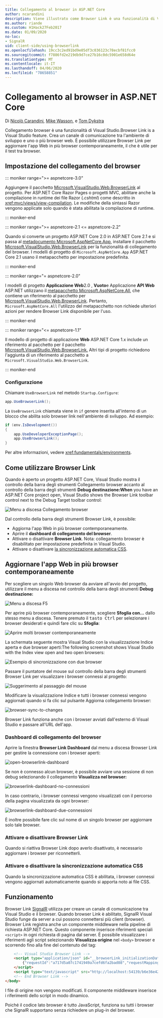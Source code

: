 ```yaml
---
title: Collegamento al browser in ASP.NET Core
author: ncarandini
description: Viene illustrato come Browser Link è una funzionalità di Visual Studio che collega l'ambiente di sviluppo con uno o più Web browser.
ms.author: riande
ms.custom: H1Hack27Feb2017
ms.date: 01/09/2020
no-loc:
- SignalR
uid: client-side/using-browserlink
ms.openlocfilehash: 19cc3c2ed91bd9e05df3c036123c78ecbf81fcc0
ms.sourcegitcommit: f7886fd2e219db9d7ce27b16c0dc5901e658d64e
ms.translationtype: MT
ms.contentlocale: it-IT
ms.lasthandoff: 04/06/2020
ms.locfileid: "78658851"
---
```

# <a name="browser-link-in-aspnet-core"></a>Collegamento al browser in ASP.NET Core

Di [Nicolò Carandini](https://github.com/ncarandini), [Mike Wasson](https://github.com/MikeWasson), e [Tom Dykstra](https://github.com/tdykstra)

Collegamento browser è una funzionalità di Visual Studio.Browser Link is a Visual Studio feature. Crea un canale di comunicazione tra l'ambiente di sviluppo e uno o più browser web. È possibile utilizzare Browser Link per aggiornare l'app Web in più browser contemporaneamente, il che è utile per il test tra browser.

## <a name="browser-link-setup"></a>Impostazione del collegamento del browser

::: moniker range=">= aspnetcore-3.0"

Aggiungere il pacchetto [Microsoft.VisualStudio.Web.BrowserLink](https://www.nuget.org/packages/Microsoft.VisualStudio.Web.BrowserLink/) al progetto. Per ASP.NET Core Razor Pages o progetti MVC, abilitare anche la compilazione in runtime dei file Razor (*.cshtml*) come descritto in <xref:mvc/views/view-compilation>. Le modifiche della sintassi Razor vengono applicate solo quando è stata abilitata la compilazione di runtime.

::: moniker-end

::: moniker range=">= aspnetcore-2.1 <= aspnetcore-2.2"

Quando si converte un progetto ASP.NET Core 2.0 in ASP.NET Core 2.1 e si passa al [metadocumento Microsoft.AspNetCore.App](xref:fundamentals/metapackage-app), installare il pacchetto [Microsoft.VisualStudio.Web.BrowserLink](https://www.nuget.org/packages/Microsoft.VisualStudio.Web.BrowserLink/) per la funzionalità di collegamento del browser. I modelli di progetto di `Microsoft.AspNetCore.App` ASP.NET Core 2.1 usano il metapacchetto per impostazione predefinita.

::: moniker-end

::: moniker range="= aspnetcore-2.0"

I modelli di progetto **Applicazione Web**2.0 , **Vuoto**e Applicazione **API Web** ASP.NET utilizzano il [metapacchetto Microsoft.AspNetCore.All](xref:fundamentals/metapackage), che contiene un riferimento al pacchetto per [Microsoft.VisualStudio.Web.BrowserLink](https://www.nuget.org/packages/Microsoft.VisualStudio.Web.BrowserLink/). Pertanto, `Microsoft.AspNetCore.All` l'utilizzo del metapacchetto non richiede ulteriori azioni per rendere Browser Link disponibile per l'uso.

::: moniker-end

::: moniker range="<= aspnetcore-1.1"

Il modello di progetto di applicazione **Web** ASP.NET Core 1.x include un riferimento al pacchetto per il pacchetto [Microsoft.VisualStudio.Web.BrowserLink.](https://www.nuget.org/packages/Microsoft.VisualStudio.Web.BrowserLink/) Altri tipi di progetto richiedono l'aggiunta di un riferimento al pacchetto a `Microsoft.VisualStudio.Web.BrowserLink`.

::: moniker-end

### <a name="configuration"></a>Configurazione

Chiamare `UseBrowserLink` nel metodo `Startup.Configure`:

```csharp
app.UseBrowserLink();
```

La `UseBrowserLink` chiamata viene in `if` genere inserita all'interno di un blocco che abilita solo browser link nell'ambiente di sviluppo. Ad esempio:

```csharp
if (env.IsDevelopment())
{
    app.UseDeveloperExceptionPage();
    app.UseBrowserLink();
}
```

Per altre informazioni, vedere <xref:fundamentals/environments>.

## <a name="how-to-use-browser-link"></a>Come utilizzare Browser Link

Quando è aperto un progetto ASP.NET Core, Visual Studio mostra il controllo della barra degli strumenti Collegamento browser accanto al controllo della barra degli strumenti **Debug destinazione:When** you have an ASP.NET Core project open, Visual Studio shows the Browser Link toolbar control next to the Debug Target toolbar control:

![Menu a discesa Collegamento browser](using-browserlink/_static/browserLink-dropdown-menu.png)

Dal controllo della barra degli strumenti Browser Link, è possibile:

* Aggiorna l'app Web in più browser contemporaneamente.
* Aprire il **dashboard di collegamento del browser**.
* Attivare o disattivare **Browser Link**. Nota: collegamento browser è disabilitato per impostazione predefinita in Visual Studio.
* Attivare o disattivare [la sincronizzazione automatica CSS](#enable-or-disable-css-auto-sync).

## <a name="refresh-the-web-app-in-several-browsers-at-once"></a>Aggiornare l'app Web in più browser contemporaneamente

Per scegliere un singolo Web browser da avviare all'avvio del progetto, utilizzare il menu a discesa nel controllo della barra degli strumenti **Debug destinazione:**

![Menu a discesa F5](using-browserlink/_static/debug-target-dropdown-menu.png)

Per aprire più browser contemporaneamente, scegliere **Sfoglia con...** dallo stesso menu a discesa. Tenere premuto il <kbd>tasto Ctrl</kbd> per selezionare i browser desiderati e quindi fare clic su **Sfoglia**:

![Aprire molti browser contemporaneamente](using-browserlink/_static/open-many-browsers-at-once.png)

La schermata seguente mostra Visual Studio con la visualizzazione Indice aperta e due browser aperti:The following screenshot shows Visual Studio with the Index view open and two open browsers:

![Esempio di sincronizzazione con due browser](using-browserlink/_static/sync-with-two-browsers-example.png)

Passare il puntatore del mouse sul controllo della barra degli strumenti Browser Link per visualizzare i browser connessi al progetto:

![Suggerimento al passaggio del mouse](using-browserlink/_static/hoover-tip.png)

Modificare la visualizzazione Indice e tutti i browser connessi vengono aggiornati quando si fa clic sul pulsante Aggiorna collegamento browser:

![browser-sync-to-changes](using-browserlink/_static/browsers-sync-to-changes.png)

Browser Link funziona anche con i browser avviati dall'esterno di Visual Studio e passare all'URL dell'app.

### <a name="the-browser-link-dashboard"></a>Dashboard di collegamento del browser

Aprire la finestra **Browser Link Dashboard** dal menu a discesa Browser Link per gestire la connessione con i browser aperti:

![open-browserlink-dashboard](using-browserlink/_static/open-browserlink-dashboard.png)

Se non è connesso alcun browser, è possibile avviare una sessione di non debug selezionando il collegamento **Visualizza nel browser:**

![browserlink-dashboard-no-connessioni](using-browserlink/_static/browserlink-dashboard-no-connections.png)

In caso contrario, i browser connessi vengono visualizzati con il percorso della pagina visualizzata da ogni browser:

![browserlink-dashboard-due-connessioni](using-browserlink/_static/browserlink-dashboard-two-connections.png)

È inoltre possibile fare clic sul nome di un singolo browser per aggiornare solo tale browser.

### <a name="enable-or-disable-browser-link"></a>Attivare o disattivare Browser Link

Quando si riattiva Browser Link dopo averlo disattivato, è necessario aggiornare i browser per riconnetterli.

### <a name="enable-or-disable-css-auto-sync"></a>Attivare o disattivare la sincronizzazione automatica CSS

Quando la sincronizzazione automatica CSS è abilitata, i browser connessi vengono aggiornati automaticamente quando si apporta noto ai file CSS.

## <a name="how-it-works"></a>Funzionamento

Browser Link [SignalR](xref:signalr/introduction) utilizza per creare un canale di comunicazione tra Visual Studio e il browser. Quando browser Link è abilitato, SignalR Visual Studio funge da server a cui possono connettersi più client (browser). Browser Link registra anche un componente middleware nella pipeline di richiesta ASP.NET Core. Questo componente inserisce riferimenti speciali `<script>` in ogni richiesta di pagina dal server. È possibile visualizzare i riferimenti agli script selezionando **Visualizza origine** nel `<body>` browser e scorrendo fino alla fine del contenuto del tag:

```html
    <!-- Visual Studio Browser Link -->
    <script type="application/json" id="__browserLink_initializationData">
        {"requestId":"a717d5a07c1741949a7cefd6fa2bad08","requestMappingFromServer":false}
    </script>
    <script type="text/javascript" src="http://localhost:54139/b6e36e429d034f578ebccd6a79bf19bf/browserLink" async="async"></script>
    <!-- End Browser Link -->
</body>
```

I file di origine non vengono modificati. Il componente middleware inserisce i riferimenti dello script in modo dinamico.

Poiché il codice lato browser è tutto JavaScript, funziona su tutti i browser che SignalR supportano senza richiedere un plug-in del browser.
